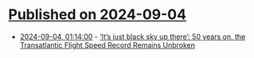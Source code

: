 # [Published on 2024-09-04](index.md)

* [2024-09-04, 01:14:00](https://soylentnews.org/article.pl?sid=24/09/03/085232&from=rss) - [‘It’s just black sky up there’: 50 years on, the Transatlantic Flight Speed Record Remains Unbroken](https://soylentnews.org/article.pl?sid=24/09/03/085232&from=rss)
